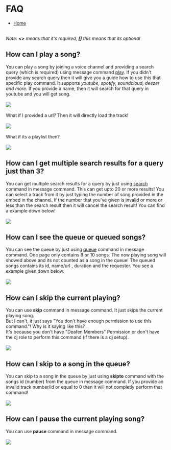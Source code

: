 <h1>FAQ</h1>
<p>
  <ul>
    <li><a href = "README.md">Home</a></li>
    </ul>
  </p>
<p>
<br>
<i>Note: <b><></b> means that it's required, <b>[]</b> this means that its optional</i>
<br>
</p>

<h2>How can I play a song?</h2>
<p>
You can play a song by joining a voice channel and providing a search query (which is required) using  message command <u>play</u>. If you didn't provide any search query then it will give you a guide how to use this that specific play command. It supports <i>youtube, spotify, soundcloud, deezer and more</i>. If you provide a name, then it will search for that query in youtube and you will get song.
<br><br>
<img src = "https://media.discordapp.net/attachments/915120480225222680/925944441368379473/IMG_20211230_082206.jpg"></img>
<br><br>
What if I provided a url? Then it will directly load the track!
<br><br>
<img src = "https://media.discordapp.net/attachments/915120480225222680/925945272251580516/IMG_20211230_082533.jpg"></img>
<br><br>
What if its a playlist then?
<br><br>
<img src = "https://media.discordapp.net/attachments/915120480225222680/925946031370280980/IMG_20211230_082759.jpg"></img>
<br>
</p>


<h2>How can I get multiple search results for a query just than 3?</h2>
<p>
  You can get multiple search results for a query by just using <u>search</u> command in  message command. This can get upto 20 or more results! You can select a track from it by just typing the number of song provided in the embed in the channel. If the number that you've given is invalid or more or less than the search result then it will cancel the search result! You can find a example down below!
  <br><br>
  <img src = "https://media.discordapp.net/attachments/915120480225222680/925946565804298291/IMG_20211230_083053.jpg"></img>
</p>


<h2>How can I see the queue or queued songs?</h2>
<p>
  You can see the queue by just using <u>queue</u> command in  message command. One page only contains 8 or 10 songs. The now playing song will showed above and its not counted as a song in the queue! The queued songs contains its id, name/url , duration and the requester. You see a example given down below.
<br><br>
  <img src = "https://media.discordapp.net/attachments/915120480225222680/925949328302964756/IMG_20211230_084131.jpg"></img>
</p>


<h2>How can I skip the current playing?</h2>
<p>
  You can use <b>skip</b> command in  message command. It just skips the current playing song.
  <br>
  But I can't, it just says "You don't have enough permission to use this command."! Why is it saying like this?
  <br>
  It's because you don't have "Deafen Members" Permission or don't have the dj role to perform this command (if there is a dj setup).
  <br><br>
  <img src = "https://media.discordapp.net/attachments/915120480225222680/925949927559946240/IMG_20211230_084348.jpg"></img>
 </p>
 
 <h2>How can I skip to a song in the queue?</h2>
<p>
  You can skip to a song in the queue by just using <b>skipto</b> command with the songs id (number) from the queue in  message command. If you provide an invalid track number/id or equal to 0 then it will not completly perform that command!
  <br><br>
  <img src = "https://media.discordapp.net/attachments/915120480225222680/925950267147571200/IMG_20211230_084539.jpg"></img>
</p>


<h2>How can I pause the current playing song?</h2>
<p>
  You can use <b>pause</b> command in  message command.
  <br><br>
  <img src = "https://media.discordapp.net/attachments/915120480225222680/925952162297688085/IMG_20211230_085001.jpg"></img>
</p>

